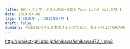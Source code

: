 ```yaml
---
title: 石川・ホンマ・ぶるんのBe-SIDE Your Life! vol.672-1
date: 2019-04-08
tags: ['2019年', '2019年04月']
draft: false
summary: 今回は石川さん＆本間さんレオなるど、長ぇー打上げKAGAWA
---
```


http://project-phi.ddo.jp/ishikawa/ishikawa672_1.mp3
